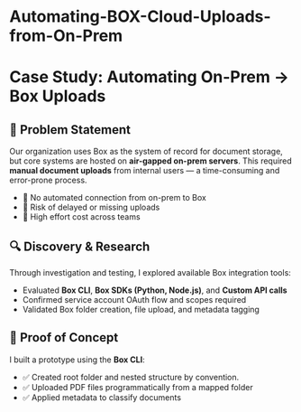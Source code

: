 # Automating-BOX-Cloud-Uploads-from-On-Prem

# Case Study: Automating On-Prem → Box Uploads

## 🛑 Problem Statement

Our organization uses Box as the system of record for document storage, but core systems are hosted on **air-gapped on-prem servers**. This required **manual document uploads** from internal users — a time-consuming and error-prone process.

- 🔴 No automated connection from on-prem to Box
- 🔴 Risk of delayed or missing uploads
- 🔴 High effort cost across teams

## 🔍 Discovery & Research

Through investigation and testing, I explored available Box integration tools:
- Evaluated **Box CLI**, **Box SDKs (Python, Node.js)**, and **Custom API calls**
- Confirmed service account OAuth flow and scopes required
- Validated Box folder creation, file upload, and metadata tagging

## 🧪 Proof of Concept

I built a prototype using the **Box CLI**:

- ✅ Created root folder and nested structure by convention.
- ✅ Uploaded PDF files programmatically from a mapped folder
- ✅ Applied metadata to classify documents
